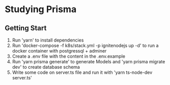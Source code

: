 # Studying Prisma

## Getting Start

1. Run 'yarn' to install dependencies
2. Run 'docker-compose -f k8s/stack.yml -p ignitenodejs up -d' to run a docker container with postgressql + adminer
3. Create a .env file with the content in the .env.example
4. Run 'yarn prisma generate' to generate Models and 'yarn prisma migrate dev' to create database schema
5. Write some code on server.ts file and run it with 'yarn ts-node-dev server.ts'
